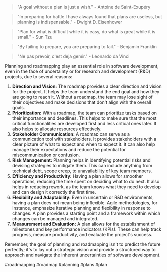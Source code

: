 
> "A goal without a plan is just a wish." - Antoine de Saint-Exupéry

> "In preparing for battle I have always found that plans are useless, but planning is indispensable." - Dwight D. Eisenhower

> "Plan for what is difficult while it is easy, do what is great while it is small." - Sun Tzu

> "By failing to prepare, you are preparing to fail." - Benjamin Franklin

> "Ne pas prevoir, c'est deja gemir." - Leonardo da Vinci

Planning and roadmapping play an essential role in software development, even in the face of uncertainty or for research and development (R&D) projects, due to several reasons:

1.  **Direction and Vision:** The roadmap provides a clear direction and vision for the project. It helps the team understand the end goal and how they are going to reach it. Without a roadmap, the team may lose sight of their objectives and make decisions that don't align with the overall goals.
2.  **Prioritization:** With a roadmap, the team can prioritize tasks based on their importance and deadlines. This helps to make sure that the most critical functionalities are developed first and less critical ones later. It also helps to allocate resources effectively.
3.  **Stakeholder Communication:** A roadmap can serve as a communication tool with stakeholders. It provides stakeholders with a clear picture of what to expect and when to expect it. It can also help manage their expectations and reduce the potential for miscommunication or confusion.
4.  **Risk Management:** Planning helps in identifying potential risks and devising strategies to mitigate them. This can include anything from technical debt, scope creep, to unavailability of key team members.
5.  **Efficiency and Productivity:** Having a plan allows for smoother operations, reducing the time spent on deciding what to do next. It also helps in reducing rework, as the team knows what they need to develop and can design it correctly the first time.
6.  **Flexibility and Adaptability:** Even in uncertain or R&D environments, having a plan does not mean being inflexible. Agile methodologies, for instance, emphasize iterative planning and flexibility in response to changes. A plan provides a starting point and a framework within which changes can be managed and integrated.
7.  **Measurement and Evaluation:** A plan allows for the establishment of milestones and key performance indicators (KPIs). These can help track progress, measure productivity, and evaluate the project's success.

Remember, the goal of planning and roadmapping isn't to predict the future perfectly; it's to lay out a strategic vision and provide a structured way to approach and navigate the inherent uncertainties of software development.

<!-- Keywords -->
#roadmapping #roadmap #planning #plans #plan
<!-- /Keywords -->
